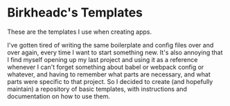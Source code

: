 # Birkheadc's Templates

These are the templates I use when creating apps.

I've gotten tired of writing the same boilerplate and config files over and over again, every time I want to start something new. It's also annoying that I find myself opening up my last project and using it as a reference whenever I can't forget something about babel or webpack config or whatever, and having to remember what parts are necessary, and what parts were specific to that project. So I decided to create (and hopefully maintain) a repository of basic templates, with instructions and documentation on how to use them.